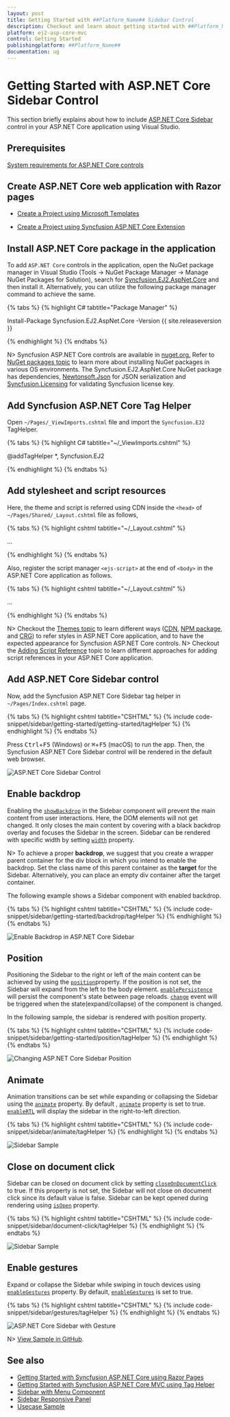 ```yaml
---
layout: post
title: Getting Started with ##Platform_Name## Sidebar Control
description: Checkout and learn about getting started with ##Platform_Name## Sidebar control of Syncfusion Essential JS 2 and more details.
platform: ej2-asp-core-mvc
control: Getting Started
publishingplatform: ##Platform_Name##
documentation: ug
---
```



# Getting Started with ASP.NET Core Sidebar Control

This section briefly explains about how to include [ASP.NET Core Sidebar](https://www.syncfusion.com/aspnet-core-ui-controls/sidebar) control in your ASP.NET Core application using Visual Studio.

## Prerequisites

[System requirements for ASP.NET Core controls](https://ej2.syncfusion.com/aspnetcore/documentation/system-requirements/)

## Create ASP.NET Core web application with Razor pages

* [Create a Project using Microsoft Templates](https://docs.microsoft.com/en-us/aspnet/core/tutorials/razor-pages/razor-pages-start?view=aspnetcore-6.0&tabs=visual-studio#create-a-razor-pages-web-app)

* [Create a Project using Syncfusion ASP.NET Core Extension](https://ej2.syncfusion.com/aspnetcore/documentation/getting-started/project-template/)

## Install ASP.NET Core package in the application

To add `ASP.NET Core` controls in the application, open the NuGet package manager in Visual Studio (Tools → NuGet Package Manager → Manage NuGet Packages for Solution), search for [Syncfusion.EJ2.AspNet.Core](https://www.nuget.org/packages/Syncfusion.EJ2.AspNet.Core/) and then install it.  Alternatively, you can utilize the following package manager command to achieve the same.

{% tabs %}
{% highlight C# tabtitle="Package Manager" %}

Install-Package Syncfusion.EJ2.AspNet.Core -Version {{ site.releaseversion }}

{% endhighlight %}
{% endtabs %}

N> Syncfusion ASP.NET Core controls are available in [nuget.org.](https://www.nuget.org/packages?q=syncfusion.EJ2) Refer to [NuGet packages topic](https://ej2.syncfusion.com/aspnetcore/documentation/nuget-packages/) to learn more about installing NuGet packages in various OS environments. The Syncfusion.EJ2.AspNet.Core NuGet package has dependencies, [Newtonsoft.Json](https://www.nuget.org/packages/Newtonsoft.Json/) for JSON serialization and [Syncfusion.Licensing](https://www.nuget.org/packages/Syncfusion.Licensing/) for validating Syncfusion license key.

## Add Syncfusion ASP.NET Core Tag Helper
Open `~/Pages/_ViewImports.cshtml` file and import the `Syncfusion.EJ2` TagHelper.

{% tabs %}
{% highlight C# tabtitle="~/_ViewImports.cshtml" %}

@addTagHelper *, Syncfusion.EJ2

{% endhighlight %}
{% endtabs %}

## Add stylesheet and script resources

Here, the theme and script is referred using CDN inside the `<head>` of `~/Pages/Shared/_Layout.cshtml` file as follows,

{% tabs %}
{% highlight cshtml tabtitle="~/_Layout.cshtml" %}

<head>
    ...
    <!-- Syncfusion ASP.NET Core controls styles -->
    <link rel="stylesheet" href="https://cdn.syncfusion.com/ej2/{{ site.ej2version }}/fluent.css" />
    <!-- Syncfusion ASP.NET Core controls scripts -->
    <script src="https://cdn.syncfusion.com/ej2/{{ site.ej2version }}/dist/ej2.min.js"></script>
</head>

{% endhighlight %}
{% endtabs %}

Also, register the script manager `<ejs-script>` at the end of `<body>` in the ASP.NET Core application as follows.

{% tabs %}
{% highlight cshtml tabtitle="~/_Layout.cshtml" %}

<body>
    ...
    <!-- Syncfusion ASP.NET Core Script Manager -->
    <ejs-scripts></ejs-scripts>
</body>

{% endhighlight %}
{% endtabs %}

N> Checkout the [Themes topic](https://ej2.syncfusion.com/aspnetcore/documentation/appearance/theme/) to learn different ways ([CDN](https://ej2.syncfusion.com/aspnetcore/documentation/common/adding-script-references#cdn-reference), [NPM package](https://ej2.syncfusion.com/aspnetcore/documentation/common/adding-script-references#node-package-manager-npm), and [CRG](https://ej2.syncfusion.com/aspnetcore/documentation/common/custom-resource-generator/)) to refer styles in ASP.NET Core application, and to have the expected appearance for Syncfusion ASP.NET Core controls.
N> Checkout the [Adding Script Reference](https://ej2.syncfusion.com/aspnetcore/documentation/common/adding-script-references) topic to learn different approaches for adding script references in your ASP.NET Core application.

## Add ASP.NET Core Sidebar control

Now, add the Syncfusion ASP.NET Core Sidebar tag helper in `~/Pages/Index.cshtml` page.

{% tabs %}
{% highlight cshtml tabtitle="CSHTML" %}
{% include code-snippet/sidebar/getting-started/getting-started/tagHelper %}
{% endhighlight %}
{% endtabs %}

Press <kbd>Ctrl</kbd>+<kbd>F5</kbd> (Windows) or <kbd>⌘</kbd>+<kbd>F5</kbd> (macOS) to run the app. Then, the Syncfusion ASP.NET Core Sidebar control will be rendered in the default web browser.

![ASP.NET Core Sidebar Control](images/getting_Started.png)

## Enable backdrop

Enabling the [`showBackdrop`](https://help.syncfusion.com/cr/aspnetcore-js2/Syncfusion.EJ2~Syncfusion.EJ2.Navigations.Sidebar~ShowBackdrop.html) in the Sidebar component will prevent the main content from user interactions. Here, the DOM elements will not get changed. It only closes the main content by covering with a black backdrop overlay and focuses the Sidebar in the screen. Sidebar can be rendered with specific width by setting [`width`](https://help.syncfusion.com/cr/aspnetcore-js2/Syncfusion.EJ2~Syncfusion.EJ2.Navigations.Sidebar~Width.html) property.

N> To achieve a proper **backdrop**, we suggest that you create a wrapper parent container for the div block in which you intend to enable the backdrop. Set the class name of this parent container as the **target** for the Sidebar. Alternatively, you can place an empty div container after the target container.

The following example shows a Sidebar component with enabled backdrop.

{% tabs %}
{% highlight cshtml tabtitle="CSHTML" %}
{% include code-snippet/sidebar/getting-started/backdrop/tagHelper %}
{% endhighlight %}
{% endtabs %}

![Enable Backdrop in ASP.NET Core Sidebar](images/backdrop.png)

## Position

Positioning the Sidebar to the right or left of the main content can be achieved by using the [`position`](https://help.syncfusion.com/cr/aspnetcore-js2/Syncfusion.EJ2~Syncfusion.EJ2.Navigations.Sidebar~Position.html)property. If the position is not set, the Sidebar will expand from the left to the body element. [`enablePersistence`](https://help.syncfusion.com/cr/aspnetcore-js2/Syncfusion.EJ2~Syncfusion.EJ2.Navigations.Sidebar~EnablePersistence.html) will persist the component's state between page reloads. [`change`](https://help.syncfusion.com/cr/aspnetcore-js2/Syncfusion.EJ2~Syncfusion.EJ2.Navigations.Sidebar~Change.html) event will be triggered when the state(expand/collapse) of the component is changed.

In the following sample, the sidebar is rendered with position property.

{% tabs %}
{% highlight cshtml tabtitle="CSHTML" %}
{% include code-snippet/sidebar/getting-started/position/tagHelper %}
{% endhighlight %}
{% endtabs %}

![Changing ASP.NET Core Sidebar Position](images/position.png)

## Animate

Animation transitions can be set while expanding or collapsing the Sidebar using the [`animate`](https://help.syncfusion.com/cr/aspnetcore-js2/Syncfusion.EJ2~Syncfusion.EJ2.Navigations.Sidebar~Animate.html) property. By default , [`animate`](https://help.syncfusion.com/cr/aspnetcore-js2/Syncfusion.EJ2~Syncfusion.EJ2.Navigations.Sidebar~Animate.html) property is set to true. [`enableRTL`](https://help.syncfusion.com/cr/aspnetcore-js2/Syncfusion.EJ2~Syncfusion.EJ2.Navigations.Sidebar~EnableRtl.html) will display the sidebar in the right-to-left direction.

{% tabs %}
{% highlight cshtml tabtitle="CSHTML" %}
{% include code-snippet/sidebar/animate/tagHelper %}
{% endhighlight %}
{% endtabs %}

![Sidebar Sample](images/backdrop.png)

## Close on document click

Sidebar can be closed on document click by setting [`closeOnDocumentClick`](https://help.syncfusion.com/cr/aspnetcore-js2/Syncfusion.EJ2~Syncfusion.EJ2.Navigations.Sidebar~CloseOnDocumentClick.html) to true. If this property is not set, the Sidebar will not close on document click since its default value is false. Sidebar can be kept opened during rendering using [`isOpen`](https://help.syncfusion.com/cr/aspnetcore-js2/Syncfusion.EJ2~Syncfusion.EJ2.Navigations.Sidebar~IsOpen.html) property.

{% tabs %}
{% highlight cshtml tabtitle="CSHTML" %}
{% include code-snippet/sidebar/document-click/tagHelper %}
{% endhighlight %}
{% endtabs %}

![Sidebar Sample](images/document-click.png)

## Enable gestures

Expand or collapse the Sidebar while swiping in touch devices using [`enableGestures`](https://help.syncfusion.com/cr/aspnetcore-js2/Syncfusion.EJ2~Syncfusion.EJ2.Navigations.Sidebar~EnableGestures.html) property. By default, [`enableGestures`](https://help.syncfusion.com/cr/aspnetcore-js2/Syncfusion.EJ2~Syncfusion.EJ2.Navigations.Sidebar~EnableGestures.html) is set to true.

{% tabs %}
{% highlight cshtml tabtitle="CSHTML" %}
{% include code-snippet/sidebar/gestures/tagHelper %}
{% endhighlight %}
{% endtabs %}

![ASP.NET Core Sidebar with Gesture](images/backdrop.png)

N> [View Sample in GitHub](https://github.com/SyncfusionExamples/ASP-NET-Core-Getting-Started-Examples/tree/main/Sidebar/ASP.NET%20Core%20Tag%20Helper%20Examples).

## See also

* [Getting Started with Syncfusion ASP.NET Core using Razor Pages](https://ej2.syncfusion.com/aspnetcore/documentation/getting-started/razor-pages/)
* [Getting Started with Syncfusion ASP.NET Core MVC using Tag Helper](https://ej2.syncfusion.com/aspnetcore/documentation/getting-started/aspnet-core-mvc-taghelper)
* [Sidebar with Menu Component](https://ej2.syncfusion.com/aspnetcore/Sidebar/SidebarWithMenu#/material)
* [Sidebar Responsive Panel](https://ej2.syncfusion.com/aspnetcore/Sidebar/PanelWithResponsive#/material)
* [Usecase Sample](https://ej2.syncfusion.com/showcase/aspnetcore/webmail/ )
